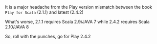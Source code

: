 It is a major headache from the Play version mismatch between the book `Play for Scala` (2.1.1) and latest (2.4.2)

What's worse, 2.1.1 requires Scala 2.9/JAVA 7 
while 2.4.2 requires Scala 2.10/JAVA 8

So, roll with the punches, go for Play 2.4.2